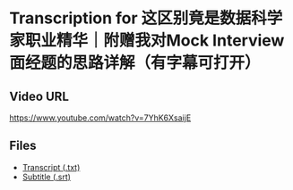 # Transcription for 这区别竟是数据科学家职业精华｜附赠我对Mock Interview面经题的思路详解（有字幕可打开）
## Video URL
https://www.youtube.com/watch?v=7YhK6XsaijE
 
## Files
- [Transcript (.txt)](./transcript.txt)
- [Subtitle (.srt)](./transcript.srt)
